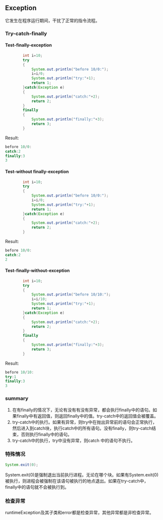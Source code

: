 ## Exception

它发生在程序运行期间，干扰了正常的指令流程。

### Try-catch-finally

#### Test-finally-exception

```java 
		int i=10;
        try
        {
            System.out.println("before 10/0:");
            i=i/0;
            System.out.println("try:"+1);
            return 1;
        }catch(Exception e)
        {
            System.out.println("catch:"+2);
            return 2;
        }
        finally
        {
            System.out.println("finally:"+3);
            return 3;
        }
```

Result:

```java
before 10/0:
catch:2
finally:3
3
```

#### Test-without finally-exception

```java
 		int i=10;
        try
        {
            System.out.println("before 10/0:");
            i=i/0;
            System.out.println("try:"+1);
            return 1;
        }catch(Exception e)
        {
            System.out.println("catch:"+2);
            return 2;
        }
```

Result:

```java
before 10/0:
catch:2
2
```

#### Test-finally-without-exception

```java
        int i=10;
        try
        {
            System.out.println("before 10/10:");
            i=i/10;
            System.out.println("try:"+1);
            return 1;
        }catch(Exception e)
        {
            System.out.println("catch:"+2);
            return 2;
        }
        finally
        {
            System.out.println("finally:"+3);
            return 3;
        }
```

Result:

```java
before 10/10:
try:1
finally:3
3
```



### summary

1. 在有finally的情况下，无论有没有有没有异常，都会执行finally中的语句。如果finally中有返回值，则返回finally中的值。try-catch中的返回值会被覆盖。
2. try-catch中的执行。如果有异常，则try中在抛出异常前的语句会正常执行，然后进入到catch块，执行catch中的所有语句。没有finally，则try-catch结束，否则执行finally中的语句。
3. try-catch中的执行，try中没有异常，则catch 中的语句不执行。

### 特殊情况

```java
System.exit(0);
```

System.exit(0)是强制退出当前执行进程。无论在哪个块。如果有System.exit(0)被执行，则进程会被强制在该语句被执行的地点退出。如果在try-catch中，finally中的语句就不会被执行到。

### 检查异常

runtimeException及其子类和error都是检查异常，其他异常都是非检查异常。